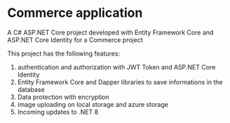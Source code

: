 # Commerce application
A C# ASP.NET Core project developed with Entity Framework Core and ASP.NET Core Identity
for a Commerce project

This project has the following features:
1) authentication and authorization with JWT Token and ASP.NET Core Identity
2) Entity Framework Core and Dapper libraries to save informations in the database
3) Data protection with encryption
4) image uploading on local storage and azure storage
5) Incoming updates to .NET 8
